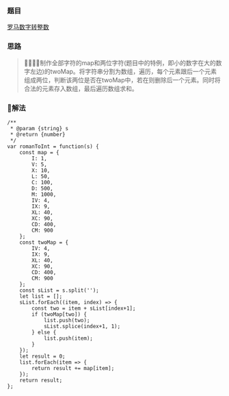 ### 题目

[罗马数字转整数](https://leetcode-cn.com/problems/roman-to-integer/)

### 思路

> 制作全部字符的map和两位字符(题目中的特例，即小的数字在大的数字左边)的twoMap。将字符串分割为数组，遍历，每个元素跟后一个元素组成两位，判断该两位是否在twoMap中，若在则删除后一个元素。同时将合法的元素存入数组，最后遍历数组求和。

### 解法

```
/**
 * @param {string} s
 * @return {number}
 */
var romanToInt = function(s) {
    const map = {
        I: 1,
        V: 5,
        X: 10,
        L: 50,
        C: 100,
        D: 500,
        M: 1000,
        IV: 4,
        IX: 9,
        XL: 40,
        XC: 90,
        CD: 400,
        CM: 900
    };
    const twoMap = {
        IV: 4,
        IX: 9,
        XL: 40,
        XC: 90,
        CD: 400,
        CM: 900
    };
    const sList = s.split('');
    let list = [];
    sList.forEach((item, index) => {
        const two = item + sList[index+1];
        if (twoMap[two]) {
            list.push(two);
            sList.splice(index+1, 1);
        } else {
            list.push(item);
        }
    });
    let result = 0;
    list.forEach(item => {
        return result += map[item];
    });
    return result;
};
```
